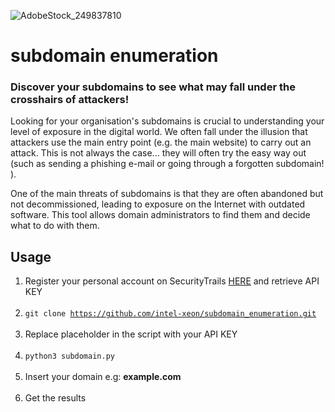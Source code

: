![AdobeStock_249837810](https://github.com/intel-xeon/subdomain_enumeration/assets/37773731/36191150-d175-4263-bcc3-1db0d5262444)
<h1>subdomain enumeration</h1>

<h3>Discover your subdomains to see what may fall under the crosshairs of attackers!</h3>

<p>Looking for your organisation's subdomains is crucial to understanding your level of exposure in the digital world. We often fall under the illusion that attackers use the main entry point (e.g. the main website) to carry out an attack. This is not always the case... they will often try the easy way out (such as sending a phishing e-mail or going through a forgotten subdomain! ).</p><p>One of the main threats of subdomains is that they are often abandoned but not decommissioned, leading to exposure on the Internet with outdated software. This tool allows domain administrators to find them and decide what to do with them.
</p>

## Usage

1) Register your personal account on SecurityTrails <a href="https://securitytrails.com/">HERE</a> and retrieve API KEY<br><br>
2) <code>git clone https://github.com/intel-xeon/subdomain_enumeration.git</code><br><br>
3) Replace placeholder in the script with your API KEY<br><br>
4) <code>python3 subdomain.py</code><br><br>
5) Insert your domain e.g: <strong>example.com</strong> <br><br>
6) Get the results<br><br>
